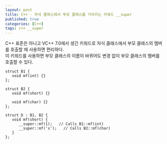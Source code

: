 ```yaml
---
layout: post
title: C++ - 자식 클래스에서 부모 클래스를 가리키는 키워드 __super
published: true
categories: [C++]
tags: c++ __super
---
```

C++ 표준은 아니고 VC++ 7.0에서 생긴 키워드로 자식 클래스에서 부모 클래스의 멤버를 호출할 때 사용하면 편리하다.  
이 키워드를 사용하면 부모 클래스의 이름이 바뀌어도 변경 없이 부모 클래스의 멤버를 호출할 수 있다.  
  
```
struct B1 {
   void mf(int) {}
};
 
struct B2 {
   void mf(short) {}
 
   void mf(char) {}
};
 
struct D : B1, B2 {
   void mf(short) {
      __super::mf(1);   // Calls B1::mf(int)
      __super::mf('s');   // Calls B2::mf(char)
   }
};
```  